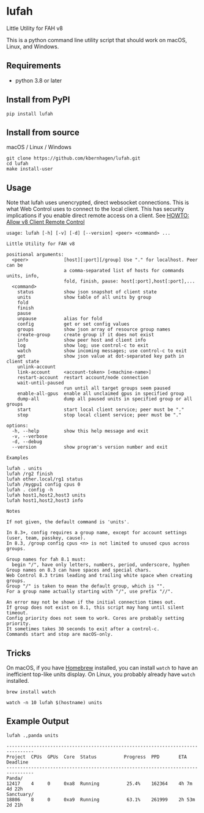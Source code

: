 # lufah

Little Utility for FAH v8

This is a python command line utility script that should
work on macOS, Linux, and Windows.


## Requirements

- python 3.8 or later


## Install from PyPI

```
pip install lufah
```

## Install from source

macOS / Linux / Windows
```
git clone https://github.com/kbernhagen/lufah.git
cd lufah
make install-user
```

## Usage

Note that lufah uses unencrypted, direct websocket connections.
This is what Web Control uses to connect to the local client.
This has security implications if you enable direct remote access on a client.
See [HOWTO: Allow v8 Client Remote Control](https://foldingforum.org/viewtopic.php?t=39050)

```
usage: lufah [-h] [-v] [-d] [--version] <peer> <command> ...

Little Utility for FAH v8

positional arguments:
  <peer>             [host][:port][/group] Use "." for localhost. Peer can be
                     a comma-separated list of hosts for commands units, info,
                     fold, finish, pause: host[:port],host[:port],...
  <command>
    status           show json snapshot of client state
    units            show table of all units by group
    fold
    finish
    pause
    unpause          alias for fold
    config           get or set config values
    groups           show json array of resource group names
    create-group     create group if it does not exist
    info             show peer host and client info
    log              show log; use control-c to exit
    watch            show incoming messages; use control-c to exit
    get              show json value at dot-separated key path in client state
    unlink-account
    link-account     <account-token> [<machine-name>]
    restart-account  restart account/node connection
    wait-until-paused
                     run until all target groups seem paused
    enable-all-gpus  enable all unclaimed gpus in specified group
    dump-all         dump all paused units in specified group or all groups
    start            start local client service; peer must be "."
    stop             stop local client service; peer must be "."

options:
  -h, --help         show this help message and exit
  -v, --verbose
  -d, --debug
  --version          show program's version number and exit

Examples

lufah . units
lufah /rg2 finish
lufah other.local/rg1 status
lufah /mygpu1 config cpus 0
lufah . config -h
lufah host1,host2,host3 units
lufah host1,host2,host3 info

Notes

If not given, the default command is 'units'.

In 8.3+, config requires a group name, except for account settings
(user, team, passkey, cause).
In 8.3, /group config cpus <n> is not limited to unused cpus across groups.

Group names for fah 8.1 must:
  begin "/", have only letters, numbers, period, underscore, hyphen
Group names on 8.3 can have spaces and special chars.
Web Control 8.3 trims leading and trailing white space when creating groups.
Group "/" is taken to mean the default group, which is "".
For a group name actually starting with "/", use prefix "//".

An error may not be shown if the initial connection times out.
If group does not exist on 8.1, this script may hang until silent timeout.
Config priority does not seem to work. Cores are probably setting priority.
It sometimes takes 30 seconds to exit after a control-c.
Commands start and stop are macOS-only.
```

## Tricks

On macOS, if you have [Homebrew](https://brew.sh/) installed,
you can install `watch` to have an inefficient top-like units display.
On Linux, you probably already have `watch` installed.

```
brew install watch

watch -n 10 lufah $(hostname) units
```

## Example Output

```
lufah .,panda units
```
```
--------------------------------------------------------------------------------
Project  CPUs  GPUs  Core  Status          Progress  PPD       ETA      Deadline
--------------------------------------------------------------------------------
Panda/
12417    4     0     0xa8  Running          25.4%    162364    4h 7m    4d 22h  
Sanctuary/
18806    8     0     0xa9  Running          63.1%    261999    2h 53m   2d 21h  
```
